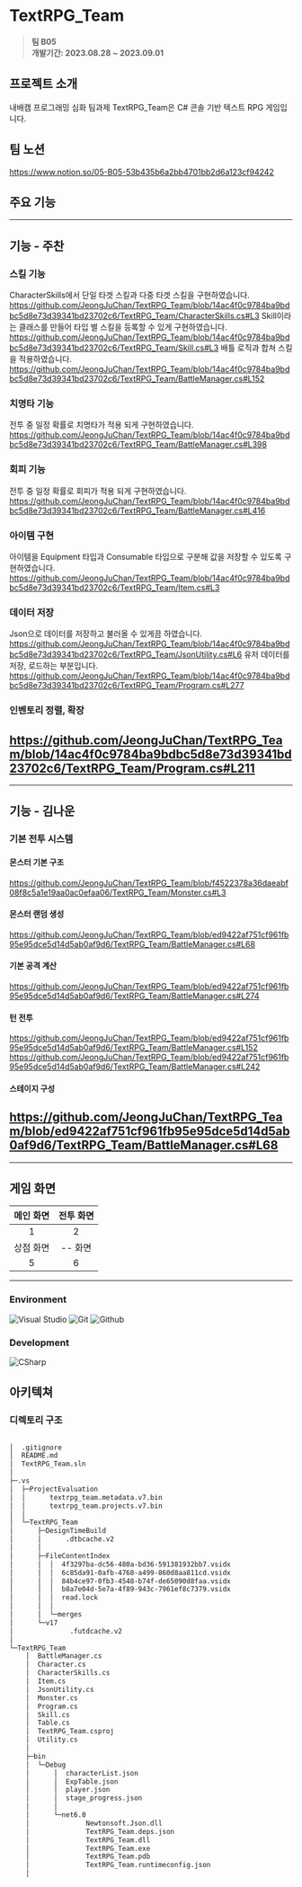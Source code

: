 # TextRPG_Team
> **팀 B05** <br/> **개발기간: 2023.08.28 ~ 2023.09.01**

## 프로젝트 소개
내배캠 프로그래밍 심화 팀과제 TextRPG_Team은 C# 콘솔 기반 텍스트 RPG 게임입니다.

## 팀 노션
https://www.notion.so/05-B05-53b435b6a2bb4701bb2d6a123cf94242

## 주요 기능
---
## 기능 - 주찬
### 스킬 기능
CharacterSkills에서 단일 타겟 스킬과 다중 타겟 스킬을 구현하였습니다.
https://github.com/JeongJuChan/TextRPG_Team/blob/14ac4f0c9784ba9bdbc5d8e73d39341bd23702c6/TextRPG_Team/CharacterSkills.cs#L3
Skill이라는 클래스를 만들어 타입 별 스킬을 등록할 수 있게 구현하였습니다.
https://github.com/JeongJuChan/TextRPG_Team/blob/14ac4f0c9784ba9bdbc5d8e73d39341bd23702c6/TextRPG_Team/Skill.cs#L3
배틀 로직과 합쳐 스킬을 적용하였습니다.
https://github.com/JeongJuChan/TextRPG_Team/blob/14ac4f0c9784ba9bdbc5d8e73d39341bd23702c6/TextRPG_Team/BattleManager.cs#L152
### 치명타 기능
전투 중 일정 확률로 치명타가 적용 되게 구현하였습니다.
https://github.com/JeongJuChan/TextRPG_Team/blob/14ac4f0c9784ba9bdbc5d8e73d39341bd23702c6/TextRPG_Team/BattleManager.cs#L398
### 회피 기능
전투 중 일정 확률로 회피가 적용 되게 구현하였습니다.
https://github.com/JeongJuChan/TextRPG_Team/blob/14ac4f0c9784ba9bdbc5d8e73d39341bd23702c6/TextRPG_Team/BattleManager.cs#L416
### 아이템 구현
아이템을 Equipment 타입과 Consumable 타입으로 구분해 값을 저장할 수 있도록 구현하였습니다.
https://github.com/JeongJuChan/TextRPG_Team/blob/14ac4f0c9784ba9bdbc5d8e73d39341bd23702c6/TextRPG_Team/Item.cs#L3
### 데이터 저장
Json으로 데이터를 저장하고 불러올 수 있게끔 하였습니다.
https://github.com/JeongJuChan/TextRPG_Team/blob/14ac4f0c9784ba9bdbc5d8e73d39341bd23702c6/TextRPG_Team/JsonUtility.cs#L6
유저 데이터를 저장, 로드하는 부분입니다.
https://github.com/JeongJuChan/TextRPG_Team/blob/14ac4f0c9784ba9bdbc5d8e73d39341bd23702c6/TextRPG_Team/Program.cs#L277
### 인벤토리 정렬, 확장
https://github.com/JeongJuChan/TextRPG_Team/blob/14ac4f0c9784ba9bdbc5d8e73d39341bd23702c6/TextRPG_Team/Program.cs#L211
---
---
## 기능 - 김나운
### 기본 전투 시스템
#### 몬스터 기본 구조
https://github.com/JeongJuChan/TextRPG_Team/blob/f4522378a36daeabf08f8c5a1e19aa0ac0efaa06/TextRPG_Team/Monster.cs#L3

#### 몬스터 랜덤 생성
https://github.com/JeongJuChan/TextRPG_Team/blob/ed9422af751cf961fb95e95dce5d14d5ab0af9d6/TextRPG_Team/BattleManager.cs#L68

#### 기본 공격 계산
https://github.com/JeongJuChan/TextRPG_Team/blob/ed9422af751cf961fb95e95dce5d14d5ab0af9d6/TextRPG_Team/BattleManager.cs#L274

#### 턴 전투
https://github.com/JeongJuChan/TextRPG_Team/blob/ed9422af751cf961fb95e95dce5d14d5ab0af9d6/TextRPG_Team/BattleManager.cs#L152
https://github.com/JeongJuChan/TextRPG_Team/blob/ed9422af751cf961fb95e95dce5d14d5ab0af9d6/TextRPG_Team/BattleManager.cs#L242

#### 스테이지 구성
https://github.com/JeongJuChan/TextRPG_Team/blob/ed9422af751cf961fb95e95dce5d14d5ab0af9d6/TextRPG_Team/BattleManager.cs#L68
---

---
## 게임 화면
| 메인 화면  |  전투 화면   |
| :-------------------------------------------: | :------------: |
|  1 |  2 |  
|  상점 화면 |  -- 화면 |  
| 5   |  6 |

---

### Environment
![Visual Studio](https://img.shields.io/badge/Visual%20Studio-007ACC?style=for-the-badge&logo=Visual%20Studio&logoColor=white)
![Git](https://img.shields.io/badge/Git-F05032?style=for-the-badge&logo=Git&logoColor=white)
![Github](https://img.shields.io/badge/GitHub-181717?style=for-the-badge&logo=GitHub&logoColor=white)             
   

### Development
![CSharp](https://img.shields.io/badge/CSharp-000000?style=for-the-badge&logo=CSharp&logoColor=white)

## 아키텍쳐

### 디렉토리 구조
```bash

│  .gitignore
│  README.md
│  TextRPG_Team.sln
│  
├─.vs
│  ├─ProjectEvaluation
│  │      textrpg_team.metadata.v7.bin
│  │      textrpg_team.projects.v7.bin
│  │      
│  └─TextRPG_Team
│      ├─DesignTimeBuild
│      │      .dtbcache.v2
│      │      
│      ├─FileContentIndex
│      │  │  4f3297ba-dc56-480a-bd36-591381932bb7.vsidx
│      │  │  6c85da91-0afb-4768-a499-860d8aa811cd.vsidx
│      │  │  84b4ce97-0fb3-4548-b74f-de65090d8faa.vsidx
│      │  │  b8a7e04d-5e7a-4f89-943c-7961ef8c7379.vsidx
│      │  │  read.lock
│      │  │  
│      │  └─merges
│      └─v17
│              .futdcache.v2
│              
└─TextRPG_Team
    │  BattleManager.cs
    │  Character.cs
    │  CharacterSkills.cs
    │  Item.cs
    │  JsonUtility.cs
    │  Monster.cs
    │  Program.cs
    │  Skill.cs
    │  Table.cs
    │  TextRPG_Team.csproj
    │  Utility.cs
    │  
    ├─bin
    │  └─Debug
    │      │  characterList.json
    │      │  ExpTable.json
    │      │  player.json
    │      │  stage_progress.json
    │      │  
    │      └─net6.0
    │              Newtonsoft.Json.dll
    │              TextRPG_Team.deps.json
    │              TextRPG_Team.dll
    │              TextRPG_Team.exe
    │              TextRPG_Team.pdb
    │              TextRPG_Team.runtimeconfig.json
    │                 
```
